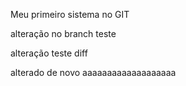 Meu primeiro sistema no GIT

alteração no branch teste

alteração teste diff

alterado de novo
aaaaaaaaaaaaaaaaaaa